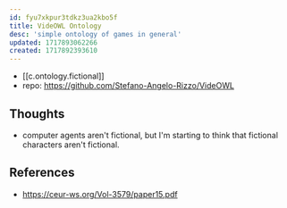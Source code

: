 ```yaml
---
id: fyu7xkpur3tdkz3ua2kbo5f
title: VideOWL Ontology
desc: 'simple ontology of games in general'
updated: 1717893062266
created: 1717892393610
---
```


- [[c.ontology.fictional]]
- repo: https://github.com/Stefano-Angelo-Rizzo/VideOWL

## Thoughts

- computer agents aren't fictional, but I'm starting to think that fictional characters aren't fictional.

## References 

- https://ceur-ws.org/Vol-3579/paper15.pdf